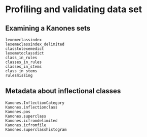 # Profiling and validating data set



## Examining a Kanones sets


```@docs
lexemeclassindex
lexemeclassindex_delimited
classtolexemedict
lexemetoclassdict
class_in_rules
classes_in_rules
classes_in_stems
class_in_stems
rulesmissing
```


## Metadata about inflectional classes

```@docs
Kanones.InflectionCategory
Kanones.inflectionclass
Kanones.pos
Kanones.superclass
Kanones.icfromdelimited
Kanones.icfromfile
Kanones.superclasshistogram
```
